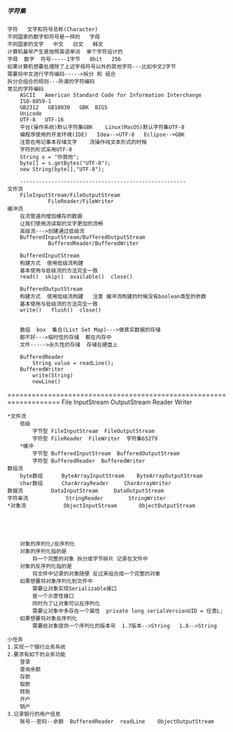 ##### 字符集
	字符   文字和符号总称(Character)
	不同国家的数字和符号是一样的   字母
	不同国家的文字   中文   日文   韩文
	计算机最早产生是按照英语单词  单个字符设计的
	字母  数字  符号-----1字节   8bit   256
	如果计算机想要处理除了上述字母符号以外的其他字符---比如中文2字节
	需要将中文进行字符编码----->拆分 和 组合
	拆分合组合的规则---所谓的字符编码
	常见的字符编码
		ASCII	American Standard Code for Information Interchange
		ISO-8859-1
		GB2312   GB18030   GBK	BIG5
		Unicode
		UTF-8   UTF-16
		平台(操作系统)默认字符集GBK	Linux(MacOS)默认字符集UTF-8
		编程序使用的开发环境(IDE)   Idea-->UTF-8   Eclipse-->GBK
		注意在用记事本存储文字    流操作纯文本形式的时候
		字符的形式采用UTF-8
		String s = "你我他";
		byte[] = s.getBytes("UTF-8");
		new String(byte[],"UTF-8");
		
		-----------------------------------------------------
	文件流
		FileInputStream/FileOutputStream
		         FileReader/FileWriter
	缓冲流
		在流管道内增加缓存的数据
		让我们使用流读取的文字更加的流畅
		高级流--->创建通过低级流
		BufferedInputStream/BufferedOutputStream
		         BufferedReader/BufferedWriter

		BufferedInputStream
		构建方式  使用低级流构建
		基本使用与低级流的方法完全一致
		read()  skip()  available()  close()

		BufferedOutputStream
		构建方式  使用低级流构建   注意 缓冲流构建的时候没有boolean类型的参数
		基本使用与低级流的方法完全一致
		write()   flush()  close()
		

		数组  box  集合(List Set Map)--->做真实数据的存储
		都不好--->临时性的存储  都在内存中
		文件----->永久性的存储  存储在硬盘上

		BufferedReader
			String value = readLine();
		BufferedWriter
			write(String)
			newLine()
===================================================================
			File
			InputStream	OutputStream
			Reader		Writer

	*文件流
		低级
			字节型	FileInputStream  FileOutputStream
			字符型	FileReader  FileWriter	字符集65279
		*缓冲
			字节型	BufferedInputStream  BufferedOutputStream
			字符型	BufferedReader	BufferedWriter
	数组流
		byte数组		ByteArrayInputStream	ByteArrayOutputStream
		char数组		CharArrayReader		CharArrayWriter
	数据流			DataInputStream		DataOutputStream
	字符串流			StringReader		StringWriter
	*对象流			ObjectInputStream		ObjectOutputStream
		


		
	
		对象的序列化/反序列化
		对象的序列化指的是 
			将一个完整的对象 拆分成字节碎片 记录在文件中
		对象的反序列化指的是
			将文件中记录的对象随便 反过来组合成一个完整的对象
		如果想要将对象序列化到文件中
			需要让对象实现Serializable接口
			是一个示意性接口
			同时为了让对象可以反序列化
			需要让对象中多存在一个属性  private long serialVersionUID = 任意L;
		如果想要将对象反序列化
			需要给对象提供一个序列化的版本号  1.7版本-->String   1.8-->String

	小任务
	1.实现一个银行业务系统
	2.要求有如下的业务功能
		登录
		查询余额
		存款
		取款
		转账
		开户
		销户
	3.记录银行的用户信息
		账号--密码--余额	BufferedReader  readLine	ObjectOutputStream


